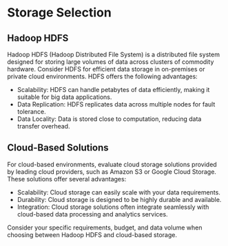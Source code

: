 # Storage Selection

## Hadoop HDFS

Hadoop HDFS (Hadoop Distributed File System) is a distributed file system designed for storing large volumes of data across clusters of commodity hardware. Consider HDFS for efficient data storage in on-premises or private cloud environments. HDFS offers the following advantages:

- Scalability: HDFS can handle petabytes of data efficiently, making it suitable for big data applications.
- Data Replication: HDFS replicates data across multiple nodes for fault tolerance.
- Data Locality: Data is stored close to computation, reducing data transfer overhead.

## Cloud-Based Solutions

For cloud-based environments, evaluate cloud storage solutions provided by leading cloud providers, such as Amazon S3 or Google Cloud Storage. These solutions offer several advantages:

- Scalability: Cloud storage can easily scale with your data requirements.
- Durability: Cloud storage is designed to be highly durable and available.
- Integration: Cloud storage solutions often integrate seamlessly with cloud-based data processing and analytics services.

Consider your specific requirements, budget, and data volume when choosing between Hadoop HDFS and cloud-based storage.


